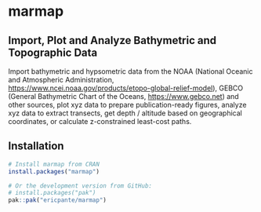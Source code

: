 # marmap

## Import, Plot and Analyze Bathymetric and Topographic Data

Import bathymetric and hypsometric data from the NOAA (National Oceanic and Atmospheric Administration, <https://www.ncei.noaa.gov/products/etopo-global-relief-model>), GEBCO (General Bathymetric Chart of the Oceans, <https://www.gebco.net>) and other sources, plot xyz data to prepare publication-ready figures, analyze xyz data to extract transects, get depth / altitude based on geographical coordinates, or calculate z-constrained least-cost paths.

## Installation

```R
# Install marmap from CRAN
install.packages("marmap")

# Or the development version from GitHub:
# install.packages("pak")
pak::pak("ericpante/marmap")
```
